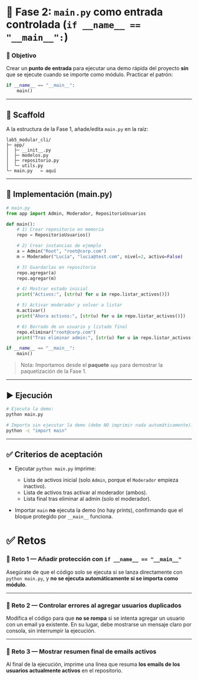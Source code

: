 # 🔹 Fase 2: `main.py` como entrada controlada (`if __name__ == "__main__":`)

### 🎯 Objetivo

Crear un **punto de entrada** para ejecutar una demo rápida del proyecto **sin** que se ejecute cuando se importe como módulo. Practicar el patrón:

```python
if __name__ == "__main__":
    main()
```

---

## 🧱 Scaffold

A la estructura de la Fase 1, añade/edita `main.py` en la raíz:

```
lab5_modular_cli/
├─ app/
│  ├─ __init__.py
│  ├─ modelos.py
│  ├─ repositorio.py
│  └─ utils.py
└─ main.py   ← aquí
```

---

## 🧭 Implementación (main.py)

```python
# main.py
from app import Admin, Moderador, RepositorioUsuarios

def main():
    # 1) Crear repositorio en memoria
    repo = RepositorioUsuarios()

    # 2) Crear instancias de ejemplo
    a = Admin("Root", "root@corp.com")
    m = Moderador("Lucía", "lucia@test.com", nivel=2, activo=False)

    # 3) Guardarlas en repositorio
    repo.agregar(a)
    repo.agregar(m)

    # 4) Mostrar estado inicial
    print("Activos:", [str(u) for u in repo.listar_activos()])

    # 5) Activar moderador y volver a listar
    m.activar()
    print("Ahora activos:", [str(u) for u in repo.listar_activos()])

    # 6) Borrado de un usuario y listado final
    repo.eliminar("root@corp.com")
    print("Tras eliminar admin:", [str(u) for u in repo.listar_activos()])

if __name__ == "__main__":
    main()
```

> Nota: Importamos desde el **paquete** `app` para demostrar la paquetización de la Fase 1.

---

## ▶️ Ejecución

```bash
# Ejecuta la demo:
python main.py

# Importa sin ejecutar la demo (debe NO imprimir nada automáticamente):
python -c "import main"
```

---

## ✅ Criterios de aceptación

* Ejecutar `python main.py` imprime:

  * Lista de activos inicial (solo `Admin`, porque el `Moderador` empieza inactivo).
  * Lista de activos tras activar al moderador (ambos).
  * Lista final tras eliminar al admin (solo el moderador).
* Importar `main` **no** ejecuta la demo (no hay prints), confirmando que el bloque protegido por `__main__` funciona.


# ✅  Retos

### 🔹 Reto 1 — Añadir protección con `if __name__ == "__main__"`

Asegúrate de que el código solo se ejecuta si se lanza directamente con `python main.py`, y **no se ejecuta automáticamente si se importa como módulo**.

---

### 🔹 Reto 2 — Controlar errores al agregar usuarios duplicados

Modifica el código para que **no se rompa** si se intenta agregar un usuario con un email ya existente. En su lugar, debe mostrarse un mensaje claro por consola, sin interrumpir la ejecución.

---

### 🔹 Reto 3 — Mostrar resumen final de emails activos

Al final de la ejecución, imprime una línea que resuma **los emails de los usuarios actualmente activos** en el repositorio.

